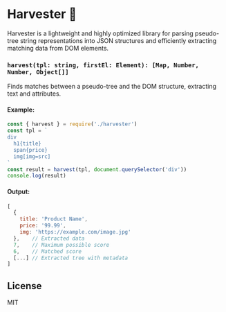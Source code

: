 # Harvester 🚜

Harvester is a lightweight and highly optimized library for parsing pseudo-tree string representations into JSON structures and efficiently extracting matching data from DOM elements.

### `harvest(tpl: string, firstEl: Element): [Map, Number, Number, Object[]]`

Finds matches between a pseudo-tree and the DOM structure, extracting text and attributes.

#### Example:

```js
const { harvest } = require('./harvester')
const tpl = `
div
  h1{title}
  span{price}
  img[img=src]
`
const result = harvest(tpl, document.querySelector('div'))
console.log(result)
```

#### Output:

```js
[
  {
    title: 'Product Name',
    price: '99.99',
    img: 'https://example.com/image.jpg'
  },    // Extracted data
  7,    // Maximum possible score
  6,    // Matched score
  [...] // Extracted tree with metadata
]
```

## License

MIT

